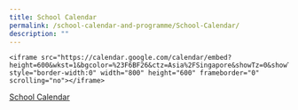 ```yaml
---
title: School Calendar
permalink: /school-calendar-and-programme/School-Calendar/
description: ""
---
```

```
<iframe src="https://calendar.google.com/calendar/embed?height=600&wkst=1&bgcolor=%23F6BF26&ctz=Asia%2FSingapore&showTz=0&showTabs=0&src=Y18xOWM1M2Y5ajRiZXR0dW40ZHRtaWY0NzI0MEBncm91cC5jYWxlbmRhci5nb29nbGUuY29t&color=%234285F4" style="border-width:0" width="800" height="600" frameborder="0" scrolling="no"></iframe>
```

[School Calendar](https://calendar.google.com/calendar/u/0/embed?src=c_19c53f9j4bettun4dtmif47240@group.calendar.google.com&ctz=Asia/Singapore)